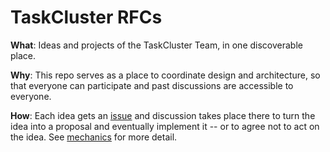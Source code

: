 # TaskCluster RFCs

**What**: Ideas and projects of the TaskCluster Team, in one discoverable place.

**Why**: This repo serves as a place to coordinate design and architecture, so that everyone can participate and past discussions are accessible to everyone.

**How**: Each idea gets an [issue](https://github.com/djmitche/taskcluster-rfcs/issues) and discussion takes place there to turn the idea into a proposal and eventually implement it -- or to agree not to act on the idea. See [mechanics](mechanics.md) for more detail.
